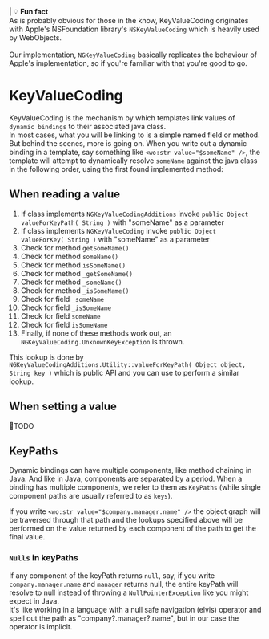 | 💡 **Fun fact**\
As is probably obvious for those in the know, KeyValueCoding originates with Apple's NSFoundation library's ```NSKeyValueCoding``` which is heavily used by WebObjects.\
\
 Our implementation, ```NGKeyValueCoding``` basically replicates the behaviour of Apple's implementation, so if you're familiar with that you're good to go. 

# KeyValueCoding

KeyValueCoding is the mechanism by which templates link values of ```dynamic bindings``` to their associated java class.\
In most cases, what you will be linking to is a simple named field or method. But behind the scenes, more is going on. When you write out a dynamic binding in a template, say something like ```<wo:str value="$someName" />```, the template will attempt to dynamically resolve ```someName``` against the java class in the following order, using the first found implemented method:

## When reading a value

1. If class implements ```NGKeyValueCodingAdditions``` invoke ```public Object valueForKeyPath( String )``` with "someName" as a parameter
2. If class implements ```NGKeyValueCoding``` invoke ```public Object valueForKey( String )``` with "someName" as a parameter
3. Check for method ```getSomeName()```
4. Check for method  ```someName()```
5. Check for method  ```isSomeName()```
6. Check for method  ```_getSomeName()```
7. Check for method  ```_someName()```
8. Check for method  ```_isSomeName()```
9. Check for field ```_someName```
10. Check for field ```_isSomeName```
11. Check for field ```someName```
12. Check for field ```isSomeName```
13. Finally, if none of these methods work out, an ```NGKeyValueCoding.UnknownKeyException``` is thrown.

This lookup is done by ```NGKeyValueCodingAdditions.Utility::valueForKeyPath( Object object, String key )``` which is public API and you can use to perform a similar lookup.

## When setting a value

👷TODO

## KeyPaths

Dynamic bindings can have multiple components, like method chaining in Java. And like in Java, components are separated by a period. When a binding has multiple components, we refer to them as ```KeyPaths``` (while single component paths are usually referred to as ```keys```).

If you write ```<wo:str value="$company.manager.name" />``` the object graph will be traversed through that path and the lookups specified above will be performed on the value returned by each component of the path to get the final value.


### ```Nulls``` in keyPaths

If any component of the keyPath returns ```null```, say, if you write ```company.manager.name``` and ```manager``` returns null, the entire keyPath will resolve to null instead of throwing a ```NullPointerException``` like you might expect in Java.\
It's like working in a language with a null safe navigation (elvis) operator and spell out the path as "company?.manager?.name", but in our case the operator is implicit.